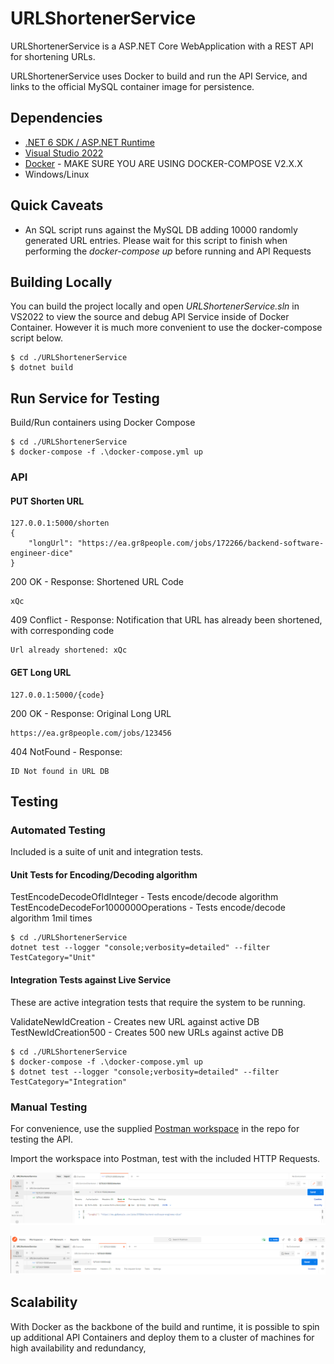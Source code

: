 # URLShortenerService

URLShortenerService is a ASP.NET Core WebApplication with a REST API for shortening URLs.

URLShortenerService uses Docker to build and run the API Service, and links to the official MySQL container image for persistence. 

## Dependencies
* [.NET 6 SDK / ASP.NET Runtime](https://dotnet.microsoft.com/en-us/download/dotnet/6.0)
* [Visual Studio 2022](https://visualstudio.microsoft.com/vs/)
* [Docker](https://docs.docker.com/get-docker/) - MAKE SURE YOU ARE USING DOCKER-COMPOSE V2.X.X 
* Windows/Linux

## Quick Caveats
- An SQL script runs against the MySQL DB adding 10000 randomly generated URL entries. Please wait for this script to finish when performing the *docker-compose up* before running and API Requests


## Building Locally

You can build the project locally and open *URLShortenerService.sln* in VS2022 to view the source and debug API Service inside of Docker Container.
However it is much more convenient to use the docker-compose script below.
```
$ cd ./URLShortenerService
$ dotnet build
```
## Run Service for Testing

Build/Run containers using Docker Compose
```
$ cd ./URLShortenerService
$ docker-compose -f .\docker-compose.yml up
```

### API
#### PUT Shorten URL
```
127.0.0.1:5000/shorten
{
    "longUrl": "https://ea.gr8people.com/jobs/172266/backend-software-engineer-dice"
}
```
200 OK - Response: Shortened URL Code 
```
xQc
```
409 Conflict - Response: Notification that URL has already been shortened, with corresponding code 
```
Url already shortened: xQc
```

#### GET Long URL
```
127.0.0.1:5000/{code}
```
200 OK - Response: Original Long URL
```
https://ea.gr8people.com/jobs/123456
```
404 NotFound - Response: 
```
ID Not found in URL DB
```

## Testing 
### Automated Testing
Included is a suite of unit and integration tests.
#### Unit Tests for Encoding/Decoding algorithm
TestEncodeDecodeOfIdInteger - Tests encode/decode algorithm
TestEncodeDecodeFor1000000Operations - Tests encode/decode algorithm 1mil times

```
$ cd ./URLShortenerService
dotnet test --logger "console;verbosity=detailed" --filter TestCategory="Unit"
```

#### Integration Tests against Live Service
These are active integration tests that require the system to be running.

ValidateNewIdCreation - Creates new URL against active DB
TestNewIdCreation500 - Creates 500 new URLs against active DB

```
$ cd ./URLShortenerService
$ docker-compose -f .\docker-compose.yml up
$ dotnet test --logger "console;verbosity=detailed" --filter TestCategory="Integration"
```

### Manual Testing
For convenience, use the supplied [Postman workspace](URLServiceShortener.postman_collection.json) in the repo for testing the API.

Import the workspace into Postman, test with the included HTTP Requests.

![Cannot find sample image in /doc](doc/put_example.png "PUT Request Example")

![Cannot find sample image in /doc](doc/get_example.png "PUT Request Example")

## Scalability
With Docker as the backbone of the build and runtime, it is possible to spin up additional API Containers and deploy them to a cluster of machines for high availability and redundancy,

